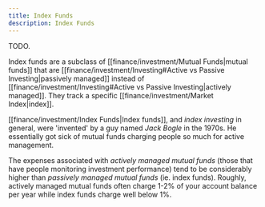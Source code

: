```yaml
---
title: Index Funds
description: Index Funds
---
```


TODO.

Index funds are a subclass of [[finance/investment/Mutual Funds|mutual funds]] that are [[finance/investment/Investing#Active vs Passive Investing|passively managed]] instead of [[finance/investment/Investing#Active vs Passive Investing|actively managed]].
They track a specific [[finance/investment/Market Index|index]].

[[finance/investment/Index Funds|Index funds]], and *index investing* in general, were 'invented' by a guy named *Jack Bogle* in the 1970s. He essentially got sick of mutual funds charging people so much for active management.

The expenses associated with *actively managed mutual funds* (those that have people monitoring investment performance) tend to be considerably higher than *passively managed mutual funds* (ie. index funds). Roughly, actively managed mutual funds often charge $1\text{-}2\%$ of your account balance per year while index funds charge well below $1\%$.
